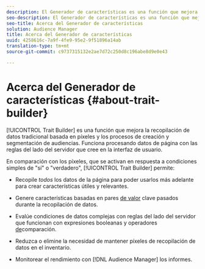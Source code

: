 ```yaml
---
description: El Generador de características es una función que mejora la recopilación de datos tradicional basada en píxeles y los procesos de creación y segmentación de audiencias. Funciona procesando datos de página con las reglas del lado del servidor que cree en la interfaz de usuario.
seo-description: El Generador de características es una función que mejora la recopilación de datos tradicional basada en píxeles y los procesos de creación y segmentación de audiencias. Funciona procesando datos de página con las reglas del lado del servidor que cree en la interfaz de usuario.
seo-title: Acerca del Generador de características
solution: Audience Manager
title: Acerca del Generador de características
uuid: 4258616c-7a9f-4fe9-95e2-9f51896a14ab
translation-type: tm+mt
source-git-commit: c9737315132e2ae7d72c250d8c196abe8d9e0e43

---
```



# Acerca del Generador de características {#about-trait-builder}

[!UICONTROL Trait Builder] es una función que mejora la recopilación de datos tradicional basada en píxeles y los procesos de creación y segmentación de audiencias. Funciona procesando datos de página con las reglas del lado del servidor que cree en la interfaz de usuario.

<!-- c_tb_about.xml -->

En comparación con los píxeles, que se activan en respuesta a condiciones simples de "sí" o "verdadero", [!UICONTROL Trait Builder] permite:

* Recopile *todos* los datos de la página para poder usarlos más adelante para crear características útiles y relevantes.
* Genere características basadas en pares [de valor](../../reference/key-value-pairs-explained.md) clave pasados durante la recopilación de datos.
* Evalúe condiciones de datos complejas con reglas del lado del servidor que funcionan con expresiones [](../../reference/boolean-expressions-tsb.md) booleanas y operadores [de](../../features/traits/trait-comparison-operators.md)comparación.

* Reduzca o elimine la necesidad de mantener píxeles de recopilación de datos en el inventario.
* Monitorear el rendimiento con [!DNL Audience Manager] los informes.